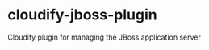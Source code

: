 cloudify-jboss-plugin
=====================

Cloudify plugin for managing the JBoss application server
